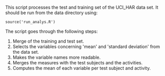 This script processes the test and training set of the UCI_HAR data set. It should be run from the data directory using:
```
source('run_analys.R')
```

The script goes through the following steps:

1. Merge of the training and test set.
2. Selects the variables concerning 'mean' and 'standard deviation' from the data set.
3. Makes the variable names more readable.
4. Merges the measures with the test subjects and the activities.
5. Computes the mean of each variable per test subject and activity.
